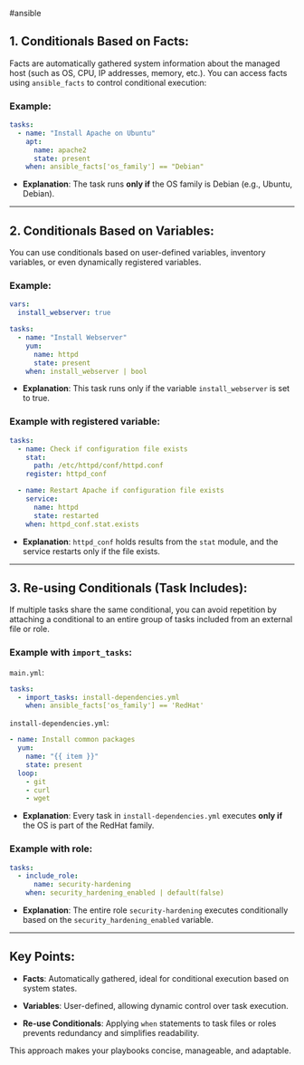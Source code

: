 #ansible 


## 1. Conditionals Based on Facts:

Facts are automatically gathered system information about the managed host (such as OS, CPU, IP addresses, memory, etc.). You can access facts using `ansible_facts` to control conditional execution:

### Example:

```yaml
tasks:
  - name: "Install Apache on Ubuntu"
    apt:
      name: apache2
      state: present
    when: ansible_facts['os_family'] == "Debian"
```

- **Explanation**: The task runs **only if** the OS family is Debian (e.g., Ubuntu, Debian).
    

---

## 2. Conditionals Based on Variables:

You can use conditionals based on user-defined variables, inventory variables, or even dynamically registered variables.

### Example:

```yaml
vars:
  install_webserver: true

tasks:
  - name: "Install Webserver"
    yum:
      name: httpd
      state: present
    when: install_webserver | bool
```

- **Explanation**: This task runs only if the variable `install_webserver` is set to true.
    

### Example with registered variable:

```yaml
tasks:
  - name: Check if configuration file exists
    stat:
      path: /etc/httpd/conf/httpd.conf
    register: httpd_conf

  - name: Restart Apache if configuration file exists
    service:
      name: httpd
      state: restarted
    when: httpd_conf.stat.exists
```

- **Explanation**: `httpd_conf` holds results from the `stat` module, and the service restarts only if the file exists.
    

---

## 3. Re-using Conditionals (Task Includes):

If multiple tasks share the same conditional, you can avoid repetition by attaching a conditional to an entire group of tasks included from an external file or role.

### Example with `import_tasks`:

`main.yml`:

```yaml
tasks:
  - import_tasks: install-dependencies.yml
    when: ansible_facts['os_family'] == 'RedHat'
```

`install-dependencies.yml`:

```yaml
- name: Install common packages
  yum:
    name: "{{ item }}"
    state: present
  loop:
    - git
    - curl
    - wget
```

- **Explanation**: Every task in `install-dependencies.yml` executes **only if** the OS is part of the RedHat family.
    

### Example with role:

```yaml
tasks:
  - include_role:
      name: security-hardening
    when: security_hardening_enabled | default(false)
```

- **Explanation**: The entire role `security-hardening` executes conditionally based on the `security_hardening_enabled` variable.
    

---

## Key Points:

- **Facts**: Automatically gathered, ideal for conditional execution based on system states.
    
- **Variables**: User-defined, allowing dynamic control over task execution.
    
- **Re-use Conditionals**: Applying `when` statements to task files or roles prevents redundancy and simplifies readability.
    

This approach makes your playbooks concise, manageable, and adaptable.


